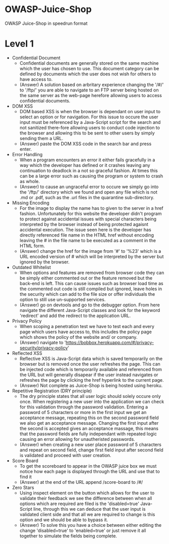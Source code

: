 # OWASP-Juice-Shop
OWASP Juice-Shop in speedrun format

# Level 1
- Confidential Document
    - Confidential documents are generally stored on the same machine which the user has chosen to use. This document category can be defined by documents which the user does not wish for others to have access to.
    - (Answer) A solution based on arbritary experience changing the '/#/' to '/ftp/' you are able to navigate to an FTP server being hosted on the same server as the web-page herefore allowing users to access confidential documents.
- DOM XSS
    - DOM based XSS is when the browser is dependant on user input to select an option or for navigation. For this issue to occure the user input must be referenced by a Java-Script script for the search and not sanitized there-fore allowing users to conduct code injection to the browser and allowing this to be sent to other users by simply sending them a URL.
    - (Answer) paste the DOM XSS code in the search bar and press enter.
- Error Handling
    - When a program encounters an error it either fails gracefully in a way which the developer has defined or it crashes leaving any continuation to deadlock in a not so graceful fashion. At times this can be a large error such as causing the program or system to crash as whole.
    - (Answer) to cause an ungraceful error to occure we simply go into the '/ftp/' directory which we found and open any file which is not .md or .pdf, such as the .url files in the quarantine sub-directory.
- Missing Encoding
    - For the image to display the name has to given to the server in a href fashion. Unfortunately for this website the developer didn't program to protect against accidental issues with special characters being interpreted by the browser instead of being protected agaisnt accidental execution. The issue seen here is the developer has directly referenced file name in the HTML href without encoding leaving the # in the file name to be executed as a comment in the HTML form.
    - (Answer) change the href for the image from '#' to '%23' which is a URL encoded version of # which will be interpreted by the server but ignored by the browser.
- Outdated Whitelist
    - When options and features are removed from browser code they can be simply either commented out or the feature removed but the back-end is left. This can cause issues such as browser load time as the commented out code is still compiled but ignored, leave holes in the security which can add to the file size or offer individuals the option to still use un-supported services.
    - (Answer) go on devtools and go to the debugger option. From here navigate the different Java-Script classes and look for the keyword 'redirect' and add the redirect to the application URL.
- Privacy Policy
    - When scoping a penetration test we have to test each and every page which users have access to, this includes the policy page which shows the policy of the website and/ or company.
    - (Answer) navigate to 'https://bobbox.herokuapp.com/#/privacy-security/privacy-policy'
- Reflected XSS
    - Reflective XSS is Java-Script data which is saved temporarily on the browser but is removed once the user refreshes the page. This can be injected code which is temporarily available and referenced from the URL but will generally disapear if the user instead navigates or refreshes the page by clicking the href hyperlink to the current page.
    - (Answer) Not complete as Juice-Shop is being hosted using heroku.
- Repetitive Registration (DRY principle)
    - The dry principle states that all user logic should solely occure only once. When registering a new user into the application we can check for this validation through the password validation. Entering a password of 5 characters or more in the first input we get an acceptance message, repeating this on the second password field we also get an acceptance message. Changing the first input after the second is accepted gives an acceptance massage, this means that the password fields are fully independant with repeated logic causing an error allowing for unautheristed passwords.
    - (Answer) when creating a new user place password of 5 characters and repeat on second field, change first field input after second field is validated and proceed with user creation.
- Score Board
    - To get the scoreboard to appear in the OWASP juice box we must notice how each page is displayed through the URL and use that to find it
    - (Answer) at the end of the URL append /score-board to /#/
- Zero Stars
    - Using inspect element on the button which allows for the user to validate their feedback we see the difference between when all options which are required are filed is the 'disabled=true' Java-Script line, through this we can deduce that the user input is validated client side and that all we are required to change is this option and we should be able to bypass it.
    - (Answer) To solve this you have a choice between either editing the change 'disabled=true' to 'enabled=true' or just remove it all together to simulate the fields being complete.
